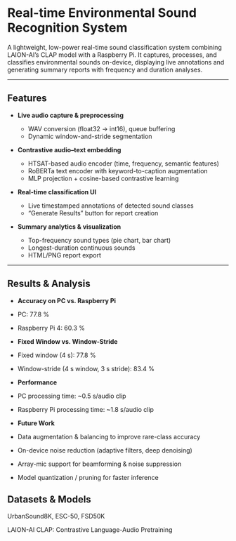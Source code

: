 # Real-time Environmental Sound Recognition System

A lightweight, low-power real-time sound classification system combining LAION-AI’s CLAP model with a Raspberry Pi. It captures, processes, and classifies environmental sounds on-device, displaying live annotations and generating summary reports with frequency and duration analyses. 

---

## Features

- **Live audio capture & preprocessing**  
  - WAV conversion (float32 → int16), queue buffering  
  - Dynamic window-and-stride segmentation

- **Contrastive audio–text embedding**  
  - HTSAT-based audio encoder (time, frequency, semantic features)  
  - RoBERTa text encoder with keyword-to-caption augmentation  
  - MLP projection + cosine-based contrastive learning  

- **Real-time classification UI**  
  - Live timestamped annotations of detected sound classes  
  - “Generate Results” button for report creation  

- **Summary analytics & visualization**  
  - Top-frequency sound types (pie chart, bar chart)  
  - Longest-duration continuous sounds  
  - HTML/PNG report export  

---

## Results & Analysis
- **Accuracy on PC vs. Raspberry Pi**

 - PC: 77.8 %
 - Raspberry Pi 4: 60.3 %

- **Fixed Window vs. Window-Stride**

 - Fixed window (4 s): 77.8 %
 - Window-stride (4 s window, 3 s stride): 83.4 %

- **Performance**

 - PC processing time: ~0.5 s/audio clip
 - Raspberry Pi processing time: ~1.8 s/audio clip

- **Future Work**
 - Data augmentation & balancing to improve rare-class accuracy
 - On-device noise reduction (adaptive filters, deep denoising)
 - Array-mic support for beamforming & noise suppression
 - Model quantization / pruning for faster inference

## Datasets & Models

UrbanSound8K, ESC-50, FSD50K

LAION-AI CLAP: Contrastive Language-Audio Pretraining



